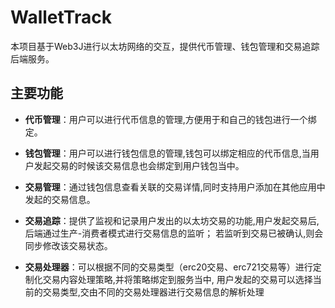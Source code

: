 # WalletTrack

本项目基于Web3J进行以太坊网络的交互，提供代币管理、钱包管理和交易追踪后端服务。

## 主要功能

- **代币管理**：用户可以进行代币信息的管理,方便用于和自己的钱包进行一个绑定。


- **钱包管理**：用户可以进行钱包信息的管理,钱包可以绑定相应的代币信息,当用户发起交易的时候该交易信息也会绑定到用户钱包当中。


- **交易管理**：通过钱包信息查看关联的交易详情,同时支持用户添加在其他应用中发起的交易信息。


- **交易追踪**：提供了监视和记录用户发出的以太坊交易的功能,用户发起交易后,后端通过生产-消费者模式进行交易信息的监听；
若监听到交易已被确认,则会同步修改该交易状态。


- **交易处理器**：可以根据不同的交易类型（erc20交易、erc721交易等）进行定制化交易内容处理策略,并将策略绑定到服务当中,
用户发起的交易可以选择当前的交易类型,交由不同的交易处理器进行交易信息的解析处理